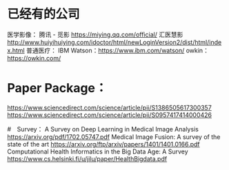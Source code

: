 # 已经有的公司
医学影像：
腾讯 - 觅影 https://miying.qq.com/official/ 
汇医慧影 http://www.huiyihuiying.com/idoctor/html/newLoginVersion2/dist/html/index.html 
普通医疗：
IBM Watson：https://www.ibm.com/watson/ 
owkin： https://owkin.com/ 

# Paper Package：
https://www.sciencedirect.com/science/article/pii/S1386505617300357 
https://www.sciencedirect.com/science/article/pii/S0957417414000426 

#　Survey：
A Survey on Deep Learning in Medical Image Analysis
 https://arxiv.org/pdf/1702.05747.pdf
Medical Image Fusion: A survey of the state of the art
 https://arxiv.org/ftp/arxiv/papers/1401/1401.0166.pdf 
Computational Health Informatics in the Big Data Age: A Survey
 https://www.cs.helsinki.fi/u/jilu/paper/HealthBigdata.pdf 
 
 
